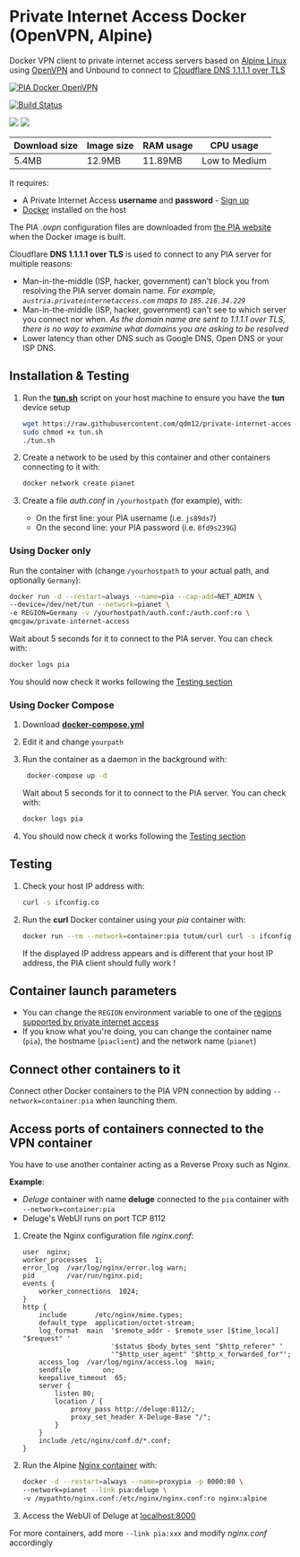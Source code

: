 # Private Internet Access Docker (OpenVPN, Alpine)

Docker VPN client to private internet access servers based on [Alpine Linux](https://alpinelinux.org/) using [OpenVPN](https://openvpn.net/) and Unbound to connect to [Cloudflare DNS 1.1.1.1 over TLS](https://developers.cloudflare.com/1.1.1.1/dns-over-tls)

[![PIA Docker OpenVPN](https://github.com/qdm12/private-internet-access-docker/raw/master/readme/title.png)](https://hub.docker.com/r/qmcgaw/private-internet-access/)

[![Build Status](https://travis-ci.org/qdm12/private-internet-access-docker.svg?branch=master)](https://travis-ci.org/qdm12/private-internet-access-docker)

[![](https://images.microbadger.com/badges/image/qmcgaw/private-internet-access.svg)](https://microbadger.com/images/qmcgaw/private-internet-access)
[![](https://images.microbadger.com/badges/version/qmcgaw/private-internet-access.svg)](https://microbadger.com/images/qmcgaw/private-internet-access)

| Download size | Image size | RAM usage | CPU usage |
| --- | --- | --- | --- |
| 5.4MB | 12.9MB | 11.89MB | Low to Medium |

It requires:
- A Private Internet Access **username** and **password** - [Sign up](https://www.privateinternetaccess.com/pages/buy-vpn/)
- [Docker](https://docs.docker.com/install/) installed on the host

The PIA *.ovpn* configuration files are downloaded from 
[the PIA website](https://www.privateinternetaccess.com/openvpn/openvpn.zip) 
when the Docker image is built.

Cloudflare **DNS 1.1.1.1 over TLS** is used to connect to any PIA server for multiple reasons:
- Man-in-the-middle (ISP, hacker, government) can't block you from resolving the PIA server domain name. 
    *For example, `austria.privateinternetaccess.com` maps to `185.216.34.229`*
- Man-in-the-middle (ISP, hacker, government) can't see to which server you connect nor when.
    *As the domain name are sent to 1.1.1.1 over TLS, there is no way to examine what domains you are asking to be resolved*
- Lower latency than other DNS such as Google DNS, Open DNS or your ISP DNS.

## Installation & Testing

1. Run the [**tun.sh**](https://raw.githubusercontent.com/qdm12/private-internet-access-docker/master/tun.sh) script on your host machine to ensure you have the **tun** device setup

    ```bash
    wget https://raw.githubusercontent.com/qdm12/private-internet-access-docker/master/tun.sh
    sudo chmod +x tun.sh
    ./tun.sh
    ```
    
1. Create a network to be used by this container and other containers connecting to it with:

    ```bash
    docker network create pianet
    ```

1. Create a file *auth.conf* in `/yourhostpath` (for example), with:
    - On the first line: your PIA username (i.e. `js89ds7`)
    - On the second line: your PIA password (i.e. `8fd9s239G`)
    
### Using Docker only

Run the container with (change `/yourhostpath` to your actual path, and optionally `Germany`):

```bash
docker run -d --restart=always --name=pia --cap-add=NET_ADMIN \
--device=/dev/net/tun --network=pianet \
-e REGION=Germany -v /yourhostpath/auth.conf:/auth.conf:ro \
qmcgaw/private-internet-access
```

Wait about 5 seconds for it to connect to the PIA server.
You can check with:

```bash
docker logs pia
```

You should now check it works following the [Testing section](#testing)

### Using Docker Compose

1. Download [**docker-compose.yml**](https://github.com/qdm12/private-internet-access-docker/blob/master/docker-compose.yml)
1. Edit it and change `yourpath`
1. Run the container as a daemon in the background with:

   ```bash
    docker-compose up -d
    ```

    Wait about 5 seconds for it to connect to the PIA server.
    You can check with:

    ```bash
    docker logs pia
    ```
    
1. You should now check it works following the [Testing section](#testing)

## Testing

1. Check your host IP address with:

    ```bash
    curl -s ifconfig.co
    ```

1. Run the **curl** Docker container using your *pia* container with:

    ```bash
    docker run --rm --network=container:pia tutum/curl curl -s ifconfig.co
    ```

    If the displayed IP address appears and is different that your host IP address, 
    the PIA client should fully work !

## Container launch parameters

- You can change the `REGION` environment variable to one of the [regions supported by private internet access](https://www.privateinternetaccess.com/pages/network/)
- If you know what you're doing, you can change the container name (`pia`), 
  the hostname (`piaclient`) and the network name (`pianet`)

## Connect other containers to it

Connect other Docker containers to the PIA VPN connection by adding 
`--network=container:pia` when launching them.
  
## Access ports of containers connected to the VPN container

You have to use another container acting as a Reverse Proxy such as Nginx. 

**Example**:
- *Deluge* container with name **deluge** connected to the `pia` container with `--network=container:pia`
- Deluge's WebUI runs on port TCP 8112

1. Create the Nginx configuration file *nginx.conf*:

    ```
    user  nginx;
    worker_processes  1;
    error_log  /var/log/nginx/error.log warn;
    pid        /var/run/nginx.pid;
    events {
        worker_connections  1024;
    }
    http {
        include       /etc/nginx/mime.types;
        default_type  application/octet-stream;
        log_format  main  '$remote_addr - $remote_user [$time_local] "$request" '
                          '$status $body_bytes_sent "$http_referer" '
                          '"$http_user_agent" "$http_x_forwarded_for"';
        access_log  /var/log/nginx/access.log  main;
        sendfile        on;
        keepalive_timeout  65;
        server {
            listen 80;
            location / {
                proxy_pass http://deluge:8112/;
                proxy_set_header X-Deluge-Base "/";
            }
        }
        include /etc/nginx/conf.d/*.conf;
    }
    ```

1. Run the Alpine [Nginx container](https://hub.docker.com/_/nginx) with:

    ```bash
    docker -d --restart=always --name=proxypia -p 8000:80 \
    --network=pianet --link pia:deluge \
    -v /mypathto/nginx.conf:/etc/nginx/nginx.conf:ro nginx:alpine
    ```
    
1. Access the WebUI of Deluge at [localhost:8000](http://localhost:8000)

For more containers, add more `--link pia:xxx` and modify *nginx.conf* accordingly
